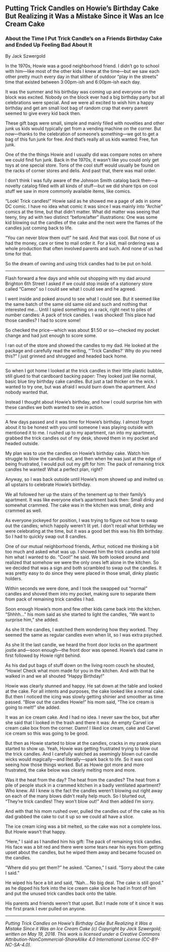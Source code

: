 ## Putting Trick Candles on Howie’s Birthday Cake But Realizing it Was a Mistake Since it Was an Ice Cream Cake
### About the Time I Put Trick Candle’s on a Friends Birthday Cake and Ended Up Feeling Bad About It

By Jack Szwergold

In the 1970s, Howie was a good neighborhood friend. I didn’t go to school with him—like most of the other kids I knew at the time—but we saw each other pretty much every day in that slither of outdoor “play in the streets” time that existed between 3:00pm-ish and 6:00pm-ish each day.

It was the summer and his birthday was coming up and everyone on the block was excited. Nobody on the block ever had a big birthday party but all celebrations were special. And we were all excited to wish him a happy birthday and get am small loot bag of random crap that every parent seemed to give every kid back then.

These gift bags were small, simple and mainly filled with novelties and other junk us kids would typically get from a vending machine on the corner. But now—thanks to the celebration of someone’s something—we got to get a bag of this fun junk for free. And that’s really all us kids wanted: Free, fun junk.

One of the the things Howie and I usually did was compare notes on where we could find fun junk. Back in the 1970s, it wasn’t like you could only get toys at one special store. Tons of the cool stuff would usually be found on the racks of corner stores and delis. And past that, there was mail order.

I don’t think I was fully aware of the Johnson Smith catalog back then—a novelty catalog filled with all kinds of stuff—but we did share tips on cool stuff we saw in more commonly available items, like comics.

“Look! Trick candles!” Howie said as he showed me a page of ads in some DC comic. I have no idea what comic it was since I was mainly into “Archie” comics at the time, but that didn’t matter. What did matter was seeing that teeny, tiny ad with two distinct “before/after” illustrations: One was some kid blowing out the candles of the cake and the next were the flames of the candles just coming back to life.

“You can never blow them out!” he said. And that was cool. But none of us had the money, care or time to mail order it. For a kid, mail ordering was a whole production that often involved parents and such. And none of us had time for that.

So the dream of owning and using trick candles had to be put on hold.

***

Flash forward a few days and while out shopping with my dad around Brighton 6th Street I asked if we could stop inside of a stationery store called “Cameo” so I could see what I could see and he agreed.

I went inside and poked around to see what I could see. But it seemed like the same batch of the same old same old and such and nothing that interested me… Until I spied something on a rack, right next to piles of number candles: A pack of trick candles. I was shocked! This place had those candles? I had to score some!

So checked the price—which was about $1.50 or so—checked my pocket change and had just enough to score some.

I ran out of the store and showed the candles to my dad. He looked at the package and carefully read the writing, “‘Trick Candles?’ Why do you need this?” I just grinned and shrugged and headed back home.

***

So when I got home I looked at the trick candles in their little plastic bubble, still glued to that cardboard backing paper: They looked just like normal, basic blue tiny birthday cake candles. But just a tad thicker on the wick. I wanted to try one, but was afraid I would burn down the apartment. And nobody wanted that.

Instead I thought about Howie’s birthday, and how I could surprise him with these candles we both wanted to see in action.

***

A few days passed and it was time for Howie’s birthday. I almost forgot about it to be honest with you until someone I was playing outside with mentioned it to me. I rushed up to my apartment, ran into my apartment, grabbed the trick candles out of my desk, shoved them in my pocket and headed outside.

My plan was to use the candles on Howie’s birthday cake. Watch him struggle to blow the candles out, and then when he was just at the edge of being frustrated, I would pull out my gift for him: The pack of remaining trick candles he wanted! What a perfect plan, right?

Anyway, so I was back outside until Howie’s mom showed up and invited us all upstairs to celebrate Howie’s birthday.

We all followed her up the stairs of the tenement up to their family’s apartment. It was like everyone else’s apartment back then: Small dinky and somewhat crammed. The cake was in the kitchen was small, dinky and crammed as well.

As everyone jockeyed for position, I was trying to figure out how to swap out the candles; which happily weren’t lit yet. I don’t recall what birthday we were celebrating at the time, but it was a good bet this was his 8th birthday. So I had to quickly swap out 8 candles.

One of our mutual neighborhood friends, Arthur, noticed me thinking a bit too much and asked what was up. I showed him the trick candles and told him what I wanted to do. “Cool!” he said. We both looked around and realized that somehow we were the only ones left alone in the kitchen. So we decided that was a sign and both scrambled to swap out the candles. It was pretty easy to do since they were placed in those small, dinky plastic holders.

Within seconds we were done, and I took the swapped out “normal” candles and shoved them into my pocket, making sure to separate them from pack of remaining trick candles I had.

Soon enough Howie’s mom and few other kids came back into the kitchen. “Shhhh…” his mom said as she started to light the candles, “We want to surprise him,” she added.

As she lit the candles, I watched them wondering how they worked. They seemed the same as regular candles even when lit, so I was extra psyched.

As she lit the last candle, we heard the front door locks on the apartment jostle and—soon enough—the front door was opened. Howie’s dad came in first followed by Howie right behind.

As his dad put bags of stuff down on the living room couch he shouted, “Howie! Check what mom made for you in the kitchen. And with that he walked in and we all shouted “Happy Birthday!”

Howie was clearly stunned and happy. He sat down at the table and looked at the cake. For all intents and purposes, the cake looked like a normal cake. But then I noticed the icing was slowly getting shinier and smoother as time passed. “Blow out the candles Howie!” his mom said, “The ice cream is going to melt!” she added.

It was an ice cream cake. And I had no idea. I never saw the box, but after she said that I looked in the trash and there it was: An empty Carvel ice cream cake box from the corner. Damn! I liked ice cream, cake and Carvel ice cream so this was going to be good.

But then as Howie started to blow at the candles, cracks in my prank plans started to show up. Yeah, Howie was getting frustrated trying to blow out the trick candles. And I carefully watched as seemingly blown out candle wicks would magically—and literally—spark back to life. So it was cool seeing how those things worked. But as Howie got more and more frustrated, the cake below was clearly melting more and more.

Was it the heat from the day? The heat from the candles? The heat from a pile of people stuck in a crammed kitchen in a badly ventilated apartment? Who knew. All I knew is the fact the candles weren’t blowing out right away on each of the many blows didn’t really help much. So I blurted out, “They’re trick candles! They won’t blow out!” And then added I’m sorry.

And with that his mom rushed over, pulled the candles out of the cake as his dad grabbed the cake to cut it up so we could all have a slice.

The ice cream icing was a bit melted, so the cake was not a complete loss. But Howie wasn’t that happy.

“Here,” I said as I handled him his gift: The pack of remaining trick candles. His face was a bit red and there were some tears near his eyes from getting upset about the candles, but he wiped them away and became focused on the candles.

“Where did you get them?” he asked. “Cameo,” I said. “Sorry about the cake I said.”

He wiped his face a bit and said, “Nah… No big deal. The cake is still good.” as he dipped his fork into the ice cream cake slice he had in front of him and put the unused trick candles back onto the table.

His parents and friends weren’t that upset. But I made note of it since it was the first prank I ever pulled on anyone.

***

*Putting Trick Candles on Howie’s Birthday Cake But Realizing it Was a Mistake Since it Was an Ice Cream Cake (c) Copyright by Jack Szwergold; written on May 19, 2018. This work is licensed under a Creative Commons Attribution-NonCommercial-ShareAlike 4.0 International License (CC-BY-NC-SA-4.0).*